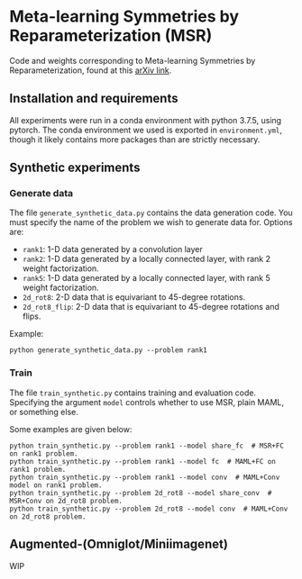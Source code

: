 # Meta-learning Symmetries by Reparameterization (MSR)
Code and weights corresponding to Meta-learning Symmetries by Reparameterization, found at this [arXiv link](https://arxiv.org/abs/2007.02933).

## Installation and requirements
All experiments were run in a conda environment with python 3.7.5, using pytorch. The conda environment we used is exported in `environment.yml`, though it likely contains more packages than are strictly necessary.

## Synthetic experiments

### Generate data
The file `generate_synthetic_data.py` contains the data generation code.
You must specify the name of the problem we wish to generate data for. Options are:
* `rank1`: 1-D data generated by a convolution layer
* `rank2`: 1-D data generated by a locally connected layer, with rank 2 weight factorization.
* `rank5`: 1-D data generated by a locally connected layer, with rank 5 weight factorization.
* `2d_rot8`: 2-D data that is equivariant to 45-degree rotations.
* `2d_rot8_flip`: 2-D data that is equivariant to 45-degree rotations and flips.

Example:
```
python generate_synthetic_data.py --problem rank1
```

### Train
The file `train_synthetic.py` contains training and evaluation code. Specifying the argument `model` controls whether to use MSR, plain MAML, or something else.

Some examples are given below:
```
python train_synthetic.py --problem rank1 --model share_fc  # MSR+FC on rank1 problem.
python train_synthetic.py --problem rank1 --model fc  # MAML+FC on rank1 problem.
python train_synthetic.py --problem rank1 --model conv  # MAML+Conv model on rank1 problem.
python train_synthetic.py --problem 2d_rot8 --model share_conv  # MSR+Conv on 2d_rot8 problem.
python train_synthetic.py --problem 2d_rot8 --model conv  # MAML+Conv on 2d_rot8 problem.
```

## Augmented-(Omniglot/Miniimagenet)

WIP
